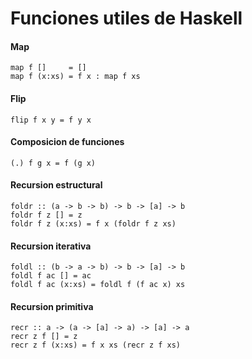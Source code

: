 # Funciones utiles de Haskell


#### Map
~~~
map f []     = []
map f (x:xs) = f x : map f xs 
~~~

#### Flip
~~~
flip f x y = f y x
~~~

#### Composicion de funciones
~~~
(.) f g x = f (g x)
~~~

#### Recursion estructural
~~~
foldr :: (a -> b -> b) -> b -> [a] -> b
foldr f z [] = z 
foldr f z (x:xs) = f x (foldr f z xs)
~~~

#### Recursion iterativa
~~~
foldl :: (b -> a -> b) -> b -> [a] -> b
foldl f ac [] = ac
foldl f ac (x:xs) = foldl f (f ac x) xs
~~~

#### Recursion primitiva
~~~
recr :: a -> (a -> [a] -> a) -> [a] -> a
recr z f [] = z
recr z f (x:xs) = f x xs (recr z f xs)
~~~